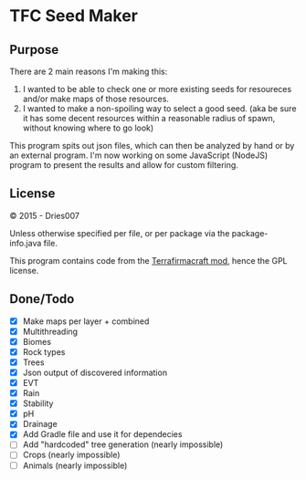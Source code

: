 TFC Seed Maker
==============

Purpose
-------

There are 2 main reasons I'm making this:

1. I wanted to be able to check one or more existing seeds for resoureces and/or make maps of those resources.
2. I wanted to make a non-spoiling way to select a good seed. (aka be sure it has some decent resources within a reasonable radius of spawn, without knowing where to go look)

This program spits out json files, which can then be analyzed by hand or by an external program.
I'm now working on some JavaScript (NodeJS) program to present the results and allow for custom filtering.

License
-------

&copy; 2015 - Dries007

Unless otherwise specified per file, or per package via the package-info.java file.

This program contains code from the [Terrafirmacraft mod](https://github.com/Deadrik/TFCraft), hence the GPL license.

Done/Todo
---------

- [x] Make maps per layer + combined
- [x] Multithreading
- [x] Biomes
- [x] Rock types
- [x] Trees
- [x] Json output of discovered information
- [x] EVT
- [x] Rain
- [x] Stability
- [x] pH
- [x] Drainage
- [x] Add Gradle file and use it for dependecies
- [ ] Add "hardcoded" tree generation (nearly impossible)
- [ ] Crops (nearly impossible)
- [ ] Animals (nearly impossible)
